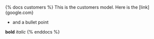 {% docs customers %}
This is the customers model.
Here is the [link]{google.com}
* and a bullet point

**bold** _italic_
{% enddocs %}